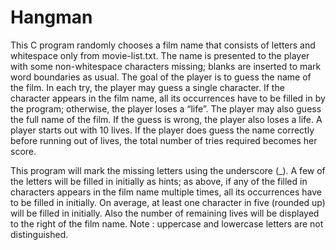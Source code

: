# Hangman
 This C program randomly chooses a film name that consists of letters and whitespace only from movie-list.txt. 
The name is presented to the player with some non-whitespace characters
missing; blanks are inserted to mark word boundaries as usual. The goal of the player is to guess the
name of the film. 
In each try, the player may guess a single character. If the character appears in
the film name, all its occurrences have to be filled in by the program; otherwise, the player loses a
“life”. 
The player may also guess the full name of the film. If the guess is wrong, the player also loses
a life. 
A player starts out with 10 lives. If the player does guess the name correctly before running
out of lives, the total number of tries required becomes her score.

This program will mark the missing letters using the underscore (_). A few of the letters will
be filled in initially as hints; as above, if any of the filled in characters appears in the film name
multiple times, all its occurrences have to be filled in initially. On average, at least one character in
five (rounded up) will be filled in initially.
Also the number of remaining lives will be displayed to the right of the film name. 
Note : uppercase and lowercase letters are not distinguished.

